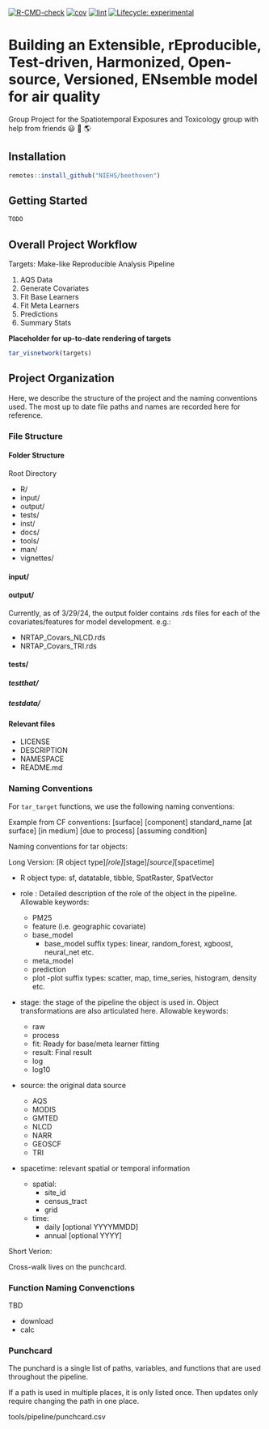 [![R-CMD-check](https://github.com/NIEHS/beethoven/actions/workflows/check-standard.yaml/badge.svg)](https://github.com/NIEHS/beethoven/actions/workflows/check-standard.yaml)
[![cov](https://NIEHS.github.io/beethoven/badges/coverage.svg)](https://github.com/NIEHS/beethoven/actions)
[![lint](https://github.com/NIEHS/beethoven/actions/workflows/lint.yaml/badge.svg)](https://github.com/NIEHS/beethoven/actions/workflows/lint.yaml)
[![Lifecycle:
experimental](https://img.shields.io/badge/lifecycle-experimental-orange.svg)](https://lifecycle.r-lib.org/articles/stages.html#experimental)

# Building an Extensible, rEproducible, Test-driven, Harmonized, Open-source, Versioned, ENsemble model for air quality
Group Project for the Spatiotemporal Exposures and Toxicology group with help from friends :smiley: :cowboy_hat_face: :earth_americas:

## Installation

```r
remotes::install_github("NIEHS/beethoven")
```

## Getting Started

```r
TODO 
```

## Overall Project Workflow

Targets: Make-like Reproducible Analysis Pipeline
 1) AQS Data
 2) Generate Covariates
 3) Fit Base Learners
 4) Fit Meta Learners
 5) Predictions
 6) Summary Stats
 
**Placeholder for up-to-date rendering of targets**

```r
tar_visnetwork(targets)
```
    

## Project Organization

Here, we describe the structure of the project and the naming conventions used. The most up to date file paths and names are recorded here for reference.

### File Structure

#### Folder Structure
Root Directory
- R/ 
- input/
- output/
- tests/
- inst/
- docs/
- tools/
- man/
- vignettes/

#### input/ 

#### output/ 

Currently, as of 3/29/24, the output folder contains .rds files for each
of the covariates/features for model development. e.g.:

- NRTAP_Covars_NLCD.rds
- NRTAP_Covars_TRI.rds 


#### tests/ 

##### testthat/

##### testdata/
  
#### Relevant files 

- LICENSE
- DESCRIPTION
- NAMESPACE 
- README.md

### Naming Conventions

For `tar_target` functions, we use the following naming conventions:

Example from CF conventions: 
[surface] [component] standard_name [at surface] [in medium] [due to process] [assuming condition]

Naming conventions for tar objects: 

Long Version:
[R object type]_[role]_[stage]_[source]_[spacetime]

- R object type: sf, datatable, tibble, SpatRaster, SpatVector

- role : Detailed description of the role of the object in the pipeline. Allowable keywords:

  - PM25
  - feature (i.e. geographic covariate) 
  - base_model
    - base_model suffix types: linear, random_forest, xgboost, neural_net etc.
  - meta_model 
  - prediction
  - plot
    -plot suffix types: scatter, map, time_series, histogram, density etc. 
  
- stage: the stage of the pipeline the object is used in. Object transformations
are also articulated here. Allowable keywords: 

  - raw
  - process
  - fit: Ready for base/meta learner fitting
  - result: Final result
  - log
  - log10 

- source: the original data source

  - AQS
  - MODIS
  - GMTED 
  - NLCD
  - NARR
  - GEOSCF
  - TRI

  
- spacetime: relevant spatial or temporal information 

  - spatial: 
    - site_id
    - census_tract
    - grid
  - time: 
    - daily  [optional YYYYMMDD]
    - annual  [optional YYYY]



Short Verion: 

Cross-walk lives on the punchcard.

### Function Naming Convenctions 

TBD

  - download
  - calc

### Punchcard 

The punchard is a single list of paths, variables, and functions that are used throughout the pipeline. 

If a path is used in multiple places, it is only listed once. Then updates only require changing the path in one place.

tools/pipeline/punchcard.csv





